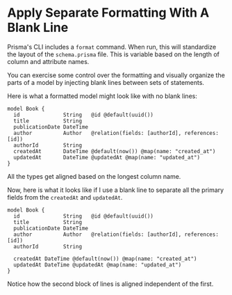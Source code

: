 # Apply Separate Formatting With A Blank Line

Prisma's CLI includes a `format` command. When run, this will standardize the
layout of the `schema.prisma` file. This is variable based on the length of
column and attribute names.

You can exercise some control over the formatting and visually organize the
parts of a model by injecting blank lines between sets of statements.

Here is what a formatted model might look like with no blank lines:

```prisma
model Book {
  id              String   @id @default(uuid())
  title           String
  publicationDate DateTime
  author          Author   @relation(fields: [authorId], references: [id])
  authorId        String
  createdAt       DateTime @default(now()) @map(name: "created_at")
  updatedAt       DateTime @updatedAt @map(name: "updated_at")
}
```

All the types get aligned based on the longest column name.

Now, here is what it looks like if I use a blank line to separate all the
primary fields from the `createdAt` and `updatedAt`.

```prisma
model Book {
  id              String   @id @default(uuid())
  title           String
  publicationDate DateTime
  author          Author   @relation(fields: [authorId], references: [id])
  authorId        String

  createdAt DateTime @default(now()) @map(name: "created_at")
  updatedAt DateTime @updatedAt @map(name: "updated_at")
}
```

Notice how the second block of lines is aligned independent of the first.
